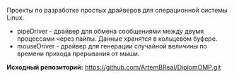 Проекты по разработке простых драйверов для операционной системы Linux.
- pipeDriver - драйвер для обмена сообщениями между двумя процессами через пайпы. Данные хранятся в кольцевом буфере.
- mouseDriver - драйвер для генерации случайной величины по времени прихода прерывания от мыши.

**Исходный репозиторий:** https://github.com/ArtemBReal/DiplomOMP.git
